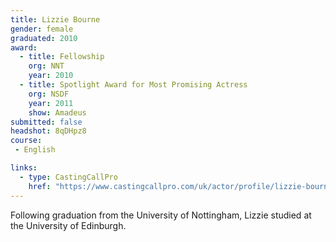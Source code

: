 ```yaml
---
title: Lizzie Bourne
gender: female
graduated: 2010
award: 
  - title: Fellowship
    org: NNT
    year: 2010
  - title: Spotlight Award for Most Promising Actress
    org: NSDF
    year: 2011
    show: Amadeus
submitted: false
headshot: 8qDHpz8
course:
 - English

links:
  - type: CastingCallPro
    href: "https://www.castingcallpro.com/uk/actor/profile/lizzie-bourne"
---
```


Following graduation from the University of Nottingham, Lizzie studied at the University of Edinburgh. 